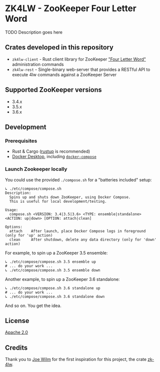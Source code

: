 # ZK4LW - ZooKeeper Four Letter Word

TODO Description goes here

## Crates developed in this repository

* `zk4lw-client` - Rust client library for ZooKeeper ["Four Letter Word"](https://zookeeper.apache.org/doc/r3.5.7/zookeeperAdmin.html#sc_4lw) administration commands
* `zk4lw-rest` - Single-binary web-server that provides a RESTful API to execute 4lw commands against a ZooKeeper Server

## Supported ZooKeeper versions

* 3.4.x
* 3.5.x
* 3.6.x

## Development

### Prerequisites

* Rust & Cargo ([rustup](https://rustup.rs/) is recommended)
* [Docker Desktop](https://www.docker.com/products/docker-desktop), including [`docker-compose`](https://docs.docker.com/compose/) 

### Launch Zookeeper locally

You could use the provided `./compose.sh` for a "batteries included" setup:

```shell
↳ ./etc/compose/compose.sh
Description:
  Spins up and shuts down ZooKeeper, using Docker Compose.
  This is useful for local development/testing.

Usage:
  compose.sh <VERSION: 3.4|3.5|3.6> <TYPE: ensemble|standalone> <ACTION: up|down> [OPTION: attach|clean]

Options:
  attach    After launch, place Docker Compose logs in foreground (only for 'up' action)
  clean     After shutdown, delete any data directory (only for 'down' action)
```

For example, to spin up a ZooKeeper 3.5 ensemble:

```shell
↳ ./etc/compose/compose.sh 3.5 ensemble up
# ... do your work ...
↳ ./etc/compose/compose.sh 3.5 ensemble down
```

Another example, to spin up a ZooKeeper 3.6 standalone:

```shell
↳ ./etc/compose/compose.sh 3.6 standalone up
# ... do your work ...
↳ ./etc/compose/compose.sh 3.6 standalone down
```

And so on. You get the idea.

## License

[Apache 2.0](./LICENSE)

## Credits

Thank you to [Joe Wilm](https://github.com/jwilm) for the first inspiration for this project, the crate [zk-4lw](https://crates.io/crates/zk-4lw).